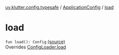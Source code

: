 [uy.klutter.config.typesafe](../index.md) / [ApplicationConfig](index.md) / [load](.)


# load
<code>fun load(): Config</code> [(source)](https://github.com/kohesive/klutter/blob/master/config-typesafe-jdk6/src/main/kotlin/uy/klutter/config/typesafe/ConfigLoading.kt#L96)<br/>Overrides [ConfigLoader.load](../-config-loader/load.md)


